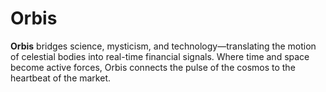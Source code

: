 # Orbis
**Orbis** bridges science, mysticism, and technology—translating the motion of celestial bodies into real-time financial signals. Where time and space become active forces, Orbis connects the pulse of the cosmos to the heartbeat of the market.
